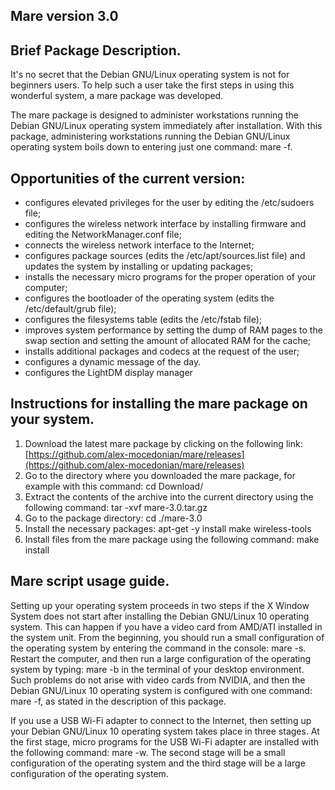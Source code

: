 ## Mare version 3.0	

## Brief Package Description.	
It's no secret  that the Debian GNU/Linux operating system  is not for beginners users. 
To help such a user take the first steps in using this wonderful system, a mare package 
was developed.

The  mare package  is designed to  administer workstations running the Debian GNU/Linux 
operating  system immediately  after  installation. With  this  package,  administering 
workstations  running the Debian GNU/Linux operating system boils down to entering just 
one command: mare -f.

## Opportunities of the current version:	
- configures elevated privileges for the user by editing the /etc/sudoers file;	
- configures the wireless network interface by installing firmware and editing
  the NetworkManager.conf file;	
- сonnects the wireless network interface to the Internet;
- configures package sources (edits the /etc/apt/sources.list file) and updates
  the system by installing or updating packages;
- installs the necessary micro programs for the proper operation of your computer;	
- configures the bootloader of the operating system (edits the /etc/default/grub
  file);	
- configures the filesystems table (edits the /etc/fstab file);	
- improves system performance by setting the dump of RAM pages to the swap section
  and setting the amount of allocated RAM for the cache;	
- installs additional packages and codecs at the request of the user;	
- configures a dynamic message of the day.	
- configures the LightDM display manager

## Instructions for installing the mare package on your system.	
1. Download the latest mare package by clicking on the following link: [https://github.com/alex-mocedonian/mare/releases](https://github.com/alex-mocedonian/mare/releases)
2. Go to the directory where you downloaded the mare package, for example with this command: cd Download/
3. Extract the contents of the archive into the current directory using the following command: tar -xvf mare-3.0.tar.gz
4. Go to the package directory: cd ./mare-3.0	
5. Install the necessary packages: apt-get -y install make wireless-tools
6. Install files from the mare package using the following command: make install

## Mare script usage guide.
Setting up your operating system proceeds in two steps if the X Window System does not
start after installing the Debian GNU/Linux 10 operating system. This can happen if
you have a video card from AMD/ATI installed in the system unit. From the beginning, 
you should run a small configuration of the operating system by entering the command in 
the console: mare -s. Restart the computer, and then run a large configuration of the 
operating system by typing: mare -b in the terminal of your desktop environment. Such 
problems do not arise with video cards from NVIDIA, and then the Debian GNU/Linux 10 
operating system is configured with one command: mare -f, as stated in the description 
of this package.

If you use a USB Wi-Fi adapter to connect to the Internet, then setting up your Debian 
GNU/Linux 10 operating system takes place in three stages. At the first stage, micro 
programs for the USB Wi-Fi adapter are installed with the following command: mare -w. 
The second stage will be a small configuration of the operating system and the third 
stage will be a large configuration of the operating system.
